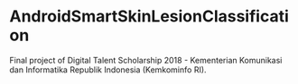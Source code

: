 # AndroidSmartSkinLesionClassification
Final project of Digital Talent Scholarship 2018 - Kementerian Komunikasi dan Informatika Republik Indonesia (Kemkominfo RI).
